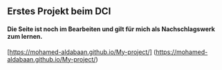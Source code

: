 ## Erstes Projekt beim DCI
#### Die Seite ist noch im Bearbeiten und gilt für mich als Nachschlagswerk zum lernen.
[https://mohamed-aldabaan.github.io/My-project/] (https://mohamed-aldabaan.github.io/My-project/)
